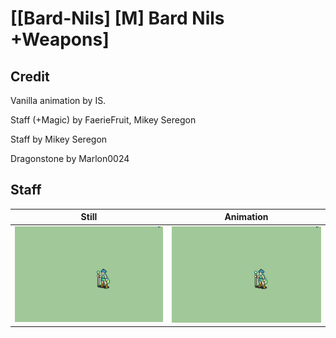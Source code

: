 # [\[Bard-Nils\] \[M\] Bard Nils +Weapons]

## Credit

Vanilla animation by IS.

Staff (+Magic) by FaerieFruit, Mikey Seregon

Staff by Mikey Seregon

Dragonstone by Marlon0024
	
## Staff

| Still | Animation |
| :---: | :-------: |
| ![Staff still](./Staff_000.png) | ![Staff animation](./Staff.gif) |
